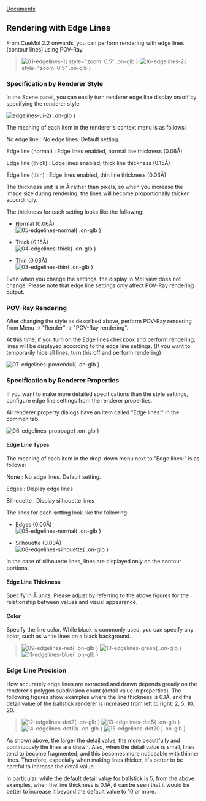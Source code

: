 [Documents](../../Documents)
## Rendering with Edge Lines
From CueMol 2.2 onwards, you can perform rendering with edge lines (contour lines) using POV-Ray.

> ![01-edgelines-1](../../assets/images/cuemol2/EdgeLines/01-edgelines-1.png){ style="zoom: 0.5" .on-glb }   ![16-edgelines-2](../../assets/images/cuemol2/EdgeLines/16-edgelines-2.png){ style="zoom: 0.5" .on-glb }

### Specification by Renderer Style
In the Scene panel, you can easily turn renderer edge line display on/off by specifying the renderer style.

![edgelines-ui-2](../../assets/images/cuemol2/EdgeLines/edgelines-ui-2.png){ .on-glb }

The meaning of each item in the renderer's context menu is as follows:

No edge line
:   No edge lines. Default setting.

Edge line (normal)
:   Edge lines enabled, normal line thickness (0.06Å)

Edge line (thick)
:   Edge lines enabled, thick line thickness (0.15Å)

Edge line (thin)
:   Edge lines enabled, thin line thickness (0.03Å)

The thickness unit is in Å rather than pixels, so when you increase the image size during rendering, the lines will become proportionally thicker accordingly.


The thickness for each setting looks like the following:

*  Normal (0.06Å)<br/>
![05-edgelines-normal](../../assets/images/cuemol2/EdgeLines/05-edgelines-normal.png){ .on-glb }

*  Thick (0.15Å)<br/>
![04-edgelines-thick](../../assets/images/cuemol2/EdgeLines/04-edgelines-thick.png){ .on-glb }

*  Thin (0.03Å)<br/>
![03-edgelines-thin](../../assets/images/cuemol2/EdgeLines/03-edgelines-thin.png){ .on-glb }

Even when you change the settings, the display in Mol view does not change.
Please note that edge line settings only affect POV-Ray rendering output.

### POV-Ray Rendering
After changing the style as described above, perform POV-Ray rendering from Menu → "Render" → "POV-Ray rendering".

At this time, if you turn on the Edge lines checkbox and perform rendering, lines will be displayed according to the edge line settings.
(If you want to temporarily hide all lines, turn this off and perform rendering)

![07-edgelines-povrendui](../../assets/images/cuemol2/EdgeLines/07-edgelines-povrendui.png){ .on-glb }

<a id="rend_props"></a>
### Specification by Renderer Properties
If you want to make more detailed specifications than the style settings, configure edge line settings from the renderer properties.

All renderer property dialogs have an item called "Edge lines:" in the common tab.

![06-edgelines-proppage](../../assets/images/cuemol2/EdgeLines/06-edgelines-proppage.png){ .on-glb }

#### Edge Line Types
The meaning of each item in the drop-down menu next to "Edge lines:" is as follows:

None
:   No edge lines. Default setting.

Edges
:   Display edge lines

Silhouette
:   Display silhouette lines

The lines for each setting look like the following:

*  Edges (0.06Å)<br/>
![05-edgelines-normal](../../assets/images/cuemol2/EdgeLines/05-edgelines-normal.png){ .on-glb }

*  Silhouette (0.03Å)<br/>
![08-edgelines-silhouette](../../assets/images/cuemol2/EdgeLines/08-edgelines-silhouette.png){ .on-glb }

In the case of silhouette lines, lines are displayed only on the contour portions.

#### Edge Line Thickness
Specify in Å units. Please adjust by referring to the above figures for the relationship between values and visual appearance.

#### Color
Specify the line color. While black is commonly used, you can specify any color, such as white lines on a black background.

> ![09-edgelines-red](../../assets/images/cuemol2/EdgeLines/09-edgelines-red.png){ .on-glb } ![10-edgelines-green](../../assets/images/cuemol2/EdgeLines/10-edgelines-green.png){ .on-glb } ![11-edgelines-blue](../../assets/images/cuemol2/EdgeLines/11-edgelines-blue.png){ .on-glb }

### Edge Line Precision
How accurately edge lines are extracted and drawn depends greatly on the renderer's polygon subdivision count (detail value in properties).
The following figures show examples where the line thickness is 0.1Å, and the detail value of the ballstick renderer is increased from left to right: 2, 5, 10, 20.

> ![12-edgelines-det2](../../assets/images/cuemol2/EdgeLines/12-edgelines-det2.png){ .on-glb } ![13-edgelines-det5](../../assets/images/cuemol2/EdgeLines/13-edgelines-det5.png){ .on-glb } ![14-edgelines-det10](../../assets/images/cuemol2/EdgeLines/14-edgelines-det10.png){ .on-glb }  ![15-edgelines-det20](../../assets/images/cuemol2/EdgeLines/15-edgelines-det20.png){ .on-glb }

As shown above, the larger the detail value, the more beautifully and continuously the lines are drawn. Also, when the detail value is small, lines tend to become fragmented, and this becomes more noticeable with thinner lines. Therefore, especially when making lines thicker, it's better to be careful to increase the detail value.

In particular, while the default detail value for ballstick is 5, from the above examples, when the line thickness is 0.1Å, it can be seen that it would be better to increase it beyond the default value to 10 or more.
